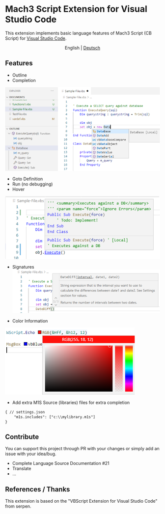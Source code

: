 # Mach3 Script Extension for Visual Studio Code
This extension implements basic language features of Mach3 Script (CB Script) for [Visual Studio Code](https://code.visualstudio.com/).

<p align="center">
  <span>English</span> | 
  <a href="./README.de.md">Deutsch</a>
</p>

## Features
- Outline
- Completion

![Outline](assets/docs/Completion-And-Outline.png)
- Goto Definition
- Run (no debugging)
- Hover 

![Hover](assets/docs/Hover.png)

- Signatures
![Hover](assets/docs/Signature.png)

- Color Information

![Hover](assets/docs/ColorProvider.png)

- Add extra M1S Source (libraries) files for extra completion
```
{ // settings.json
    "m1s.includes": ["c:\\mylibrary.m1s"]
}
```

## Contribute
You can support this project through PR with your changes or simply add an issue with your idea/bug.
- Complete Language Source Documentation #21
- Translate
- ...

## References / Thanks
This extension is based on the "VBScript Extension for Visual Studio Code" from serpen.
